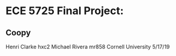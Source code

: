 
# ECE 5725 Final Project:
## Coopy
Henri Clarke hxc2
Michael Rivera mr858
Cornell University
5/17/19